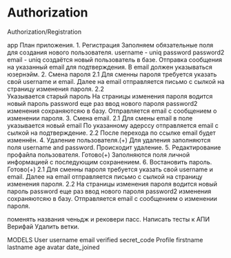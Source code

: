 # Authorization
Authorization/Registration


app
    План приложения.
        1. Регистрация
            Заполняем обязательные поля для создания нового пользователя.
                username - uniq
                password
                password2
                email - uniq
            создаётся новый пользователь в базе.
            Отправка сообщения на указанный email для подтверждения.
                В email должен указываться юзернэйм.
        2. Смена пароля
            2.1
                Для сменны пароля требуется указать свой username и email. 
                Далее на email отправляется письмо с сылкой на страницу изменения пароля.
            2.2   
                Указывается старый пароль
                На страницы изменения пароля водится новый пароль password
                еще раз ввод нового пароля password2
                изменения сохраняютсяю в базу.
                Отправляется email с сообщением о изменении пароля.
        3. Смена email.
            2.1
                Для смены email в поле указывается новый email
                По указанному адерссу отправляется email с сылкой на подтверждение.
            2.2
                После перехода по ссылке email будет изменнён. 
        4. Удаление пользователя.(+)
            Для удаления заполняются поля username and password.
            Происходит удаление.
        5. Редактирование профайла пользователя. Готово(+)
            Заполняются поля личной информацией с последующим сохранением.
        6. Востановить пароль. Готово(+)
            2.1
                Для сменны пароля требуется указать свой username и email. 
                Далее на email отправляется письмо с сылкой на страницу изменения пароля.
            2.2
                На страницы изменения пароля водится новый пароль password
                еще раз ввод нового пароля password2
                изменения сохраняютсяю в базу.
                Отправляется email с сообщением о изменении пароля.
        


поменять названия ченьдж и рековери пасс.
Написать тесты к АПИ
Верифай
Удалить ветки.


MODELS
    User
        username
        email
        verified
        secret_code
    Profile
        firstname
        lastname
        age
        avatar
        date_joined    